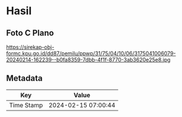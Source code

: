 # Hasil

## Foto C Plano

https://sirekap-obj-formc.kpu.go.id/dd87/pemilu/ppwp/31/75/04/10/06/3175041006079-20240214-162239--b0fa8359-7dbb-4f1f-8770-3ab3620e25e8.jpg


## Metadata

| Key        | Value               |
| ---------- | ------------------- |
| Time Stamp | 2024-02-15 07:00:44 |



